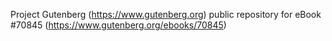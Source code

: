 Project Gutenberg (https://www.gutenberg.org) public repository for
eBook #70845 (https://www.gutenberg.org/ebooks/70845)
